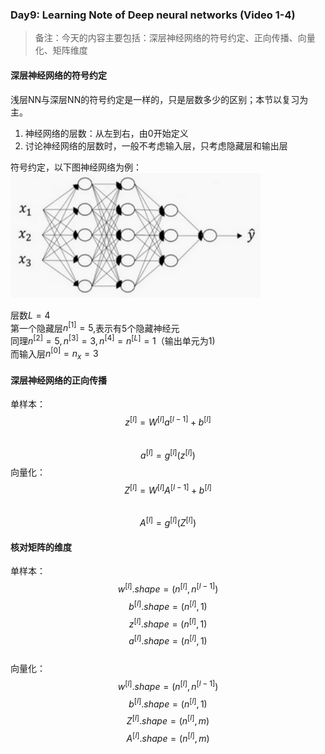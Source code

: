 ### Day9: Learning Note of Deep neural networks (Video 1-4)
> 备注：今天的内容主要包括：深层神经网络的符号约定、正向传播、向量化、矩阵维度

#### 深层神经网络的符号约定  
浅层NN与深层NN的符号约定是一样的，只是层数多少的区别；本节以复习为主。  
1. 神经网络的层数：从左到右，由0开始定义
2. 讨论神经网络的层数时，一般不考虑输入层，只考虑隐藏层和输出层

符号约定，以下图神经网络为例：  
<img src="https://github.com/CaoZhens/DL_Learning/blob/master/pic/deep_nn_picture.png" alt="" data-canonical-src="" width="400" height="200" />  

层数$L=4$  
第一个隐藏层$n^{[1]}=5$,表示有5个隐藏神经元  
同理$n^{[2]}=5, n^{[3]}=3, n^{[4]}=n^{[L]}=1$（输出单元为1)  
而输入层$n^{[0]}=n_x=3$  

#### 深层神经网络的正向传播
单样本：  
$$z^{[l]} = W^{[l]}a^{[l-1]} + b^{[l]}$$
​$$a^{[l]} = g^{[l]}(z^{[l]})$$
向量化：
$$Z^{[l]} = W^{[l]}A^{[l-1]} + b^{[l]}$$
​$$A^{[l]} = g^{[l]}(Z^{[l]})$$

#### 核对矩阵的维度
单样本：  
$$w^{[l]}.shape = (n^{[l]}, n^{[l-1]})$$
$$b^{[l]}.shape = (n^{[l]}, 1)$$
$$z^{[l]}.shape = (n^{[l]}, 1)$$
$$a^{[l]}.shape = (n^{[l]}, 1)$$  
向量化：  
$$w^{[l]}.shape = (n^{[l]}, n^{[l-1]})$$
$$b^{[l]}.shape = (n^{[l]}, 1)$$
$$Z^{[l]}.shape = (n^{[l]}, m)$$
$$A^{[l]}.shape = (n^{[l]}, m)$$  